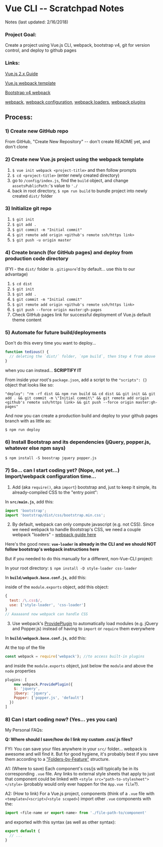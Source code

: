 # Vue CLI -- Scratchpad Notes
Notes (last updated: 2/16/2018)

### Project Goal:
Create a project using Vue.js CLI, webpack, bootstrap v4, git for version control, and deploy to github pages

### Links:

[Vue.js 2.x Guide](https://vuejs.org/v2/guide/installation.html#CLI)

[Vue.js webpack template](https://vuejs-templates.github.io/webpack/)

[Bootstrap v4 webpack](https://getbootstrap.com/docs/4.0/getting-started/webpack/)

[webpack](https://webpack.js.org/concepts/), [webpack configuration](https://webpack.js.org/configuration/), [webpack loaders](https://webpack.js.org/loaders/), [webpack plugins](https://webpack.js.org/plugins/)

## Process:

### 1) Create new GitHub repo
From GitHub, "Create New Repository" -- don't create README yet, and don't clone

### 2) Create new Vue.js project using the webpack template
1) `$ vue init webpack <project-title>` and then follow prompts
2) `$ cd <project-title>` (enter newly created directory)
3) go to `/config/index.js`, find the `build` object, and change `assetsPublicPath:`'s value to `'./`
4) back in root directory, `$ npm run build` to bundle project into newly created `dist/` folder

### 3) Initialize git repo
1) `$ git init`
2) `$ git add .`
3) `$ git commit -m "Initial commit"`
4) `$ git remote add origin <github's remote ssh/https link>`
5) `$ git push -u origin master`

### 4) Create branch (for GitHub pages) and deploy from production code directory
(FYI - the `dist/` folder is `.gitignore`'d by default... use this to our advantage)
1) `$ cd dist`
2) `$ git init`
3) `$ git add .`
4) `$ git commit -m "Initial commit"`
5) `$ git remote add origin <github's remote ssh/https link>`
6) `$ git push --force origin master:gh-pages`
7) Check GitHub pages link for successful deployment of Vue.js default theme content

### 5) Automate for future build/deployments
Don't do this every time you want to deploy...
```js
function tedious() {
  // deleting the `dist/` folder, `npm build`, then Step 4 from above
} 
```
when you can instead... **SCRIPTIFY IT**

From inside your root's `package.json`, add a script to the `"scripts": {}` object that looks like so:
```
"deploy": "rm -rf dist && npm run build && cd dist && git init && git add . && git commit -m \"Initial commit\" && git remote add origin <github's remote ssh/https link> && git push --force origin master:gh-pages"
```

And now you can create a production build and deploy to your github pages branch with as little as:

`$ npm run deploy`

### 6) Install Bootstrap and its dependencies (jQuery, popper.js, whatever else npm says)
`$ npm install -S boostrap jquery popper.js`

### 7) So... can I start coding yet? (Nope, not yet...) Import/webpack configuration time...

1) Add (aka `require()`, aka `import`) bootstrap and, just to keep it simple, its already-compiled CSS to the "entry point":

In **`src/main.js`**, add this:
```js
import 'bootstrap';
import 'bootstrap/dist/css/bootstrap.min.css';
```

2) By default, webpack can only compute javascript (e.g. not CSS). Since we need webpack to handle Bootstrap's CSS, we need a couple webpack "loaders" - [webpack guide here](https://webpack.js.org/guides/asset-management/#loading-css)

Here's the good news: **`vue-loader` is already in the CLI and we should NOT follow bootstrap's webpack instructions here**

But if you needed to do this manually for a different, non-Vue-CLI project:

In your root directory:
```$ npm install -D style-loader css-loader```

In **`build/webpack.base.conf.js`**, add this:

inside of the `module.exports` object, add this object:
```js
{
  test: /\.css$/,
  use: ['style-loader', 'css-loader']
} 
// Aaaaaand now webpack can handle CSS
```

3) Use webpack's [ProvidePlugin](https://webpack.js.org/plugins/provide-plugin/) to automatically load modules (e.g. jQuery and Popper.js) instead of having to `import` or `require` them everywhere

In **`build/webpack.base.conf.js`**, add this:

At the top of the file
```js
const webpack = require('webpack'); //to access built-in plugins
```
and inside the `module.exports` object, just below the `module` and above the `node` properties
```js
plugins: [
    new webpack.ProvidePlugin({
    $: 'jquery',
    jQuery: 'jquery',
    Popper: ['popper.js', 'default'] 
  })
]
```

### 8) Can I start coding now? (Yes... yes you can)

My Personal FAQs:

**Q: Where should I save/how do I link my custom .css/.js files?**

FYI: You can save your files anywhere in your `src/` folder... webpack is awesome and will find it. But for good hygiene, it's probably best if you save them according to a ["Folders-by-Feature"](https://github.com/johnpapa/angular-styleguide/blob/master/a1/README.md#application-structure) structure.

A1: (Where to save) Each component's css/js will typically be in its corresponding `.vue` file. Any links to external style sheets that apply to just that component could be linked with `<style src="path-to-stylesheet"></style>` (probably would only ever happen for the `App.vue file`?).

A2: (How to link) For a Vue.js project, components (think of a `.vue` file with `<template>`/`<script>`/`<style scoped>`) import other `.vue` components with the:
```js
import <file-name or export-name> from './file-path-to/component'
```
and exported with this syntax (as well as other syntax):
```js
export default {
  // ...
}
```
